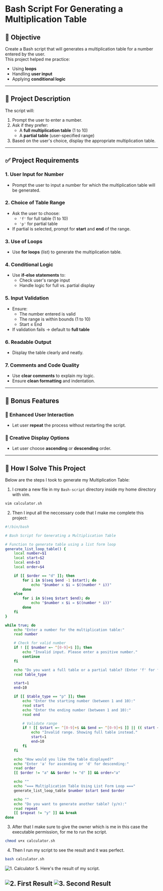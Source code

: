 # Bash Script For Generating a Multiplication Table


## 🎯 Objective
Create a Bash script that will generates a multiplication table for a number entered by the user.  
This project helped me practice:

- Using **loops**
- Handling **user input**
- Applying **conditional logic**

---

## 📄 Project Description

The script will:

1. Prompt the user to enter a number.
2. Ask if they prefer:
   - A **full multiplication table** (1 to 10)
   - A **partial table** (user-specified range)
3. Based on the user's choice, display the appropriate multiplication table.

---

## ✅ Project Requirements

### 1. User Input for Number
- Prompt the user to input a number for which the multiplication table will be generated.

### 2. Choice of Table Range
- Ask the user to choose:
  - `'f'` for full table (1 to 10)
  - `'p'` for partial table
- If partial is selected, prompt for **start** and **end** of the range.

### 3. Use of Loops
- Use **for loops** (list) to generate the multiplication table.

### 4. Conditional Logic
- Use **if-else statements** to:
  - Check user's range input
  - Handle logic for full vs. partial display

### 5. Input Validation
- Ensure:
  - The number entered is valid
  - The range is within bounds (1 to 10)
  - Start ≤ End
- If validation fails → default to **full table**

### 6. Readable Output
- Display the table clearly and neatly.

### 7. Comments and Code Quality
- Use **clear comments** to explain my logic.
- Ensure **clean formatting** and indentation.

---
## 🌟 Bonus Features

### 🔁 Enhanced User Interaction
- Let user **repeat** the process without restarting the script.

### 🎨 Creative Display Options
- Let user choose **ascending** or **descending** order.

---

## 🧩 How I Solve This Project
Below are the steps I took to generate my Multiplication Table:
1. I create a new file in my `Bash-script` directory inside my home directory with vim.
```bash
vim calculator.sh
```
2. Then I input all the neccessary code that I make me complete this project:
```bash
#!/bin/bash

# Bash Script for Generating a Multiplication Table

# Function to generate table using a list form loop
generate_list_loop_table() {
    local number=$1
    local start=$2
    local end=$3
    local order=$4

    if [[ $order == "d" ]]; then
        for i in $(seq $end -1 $start); do
            echo "$number x $i = $((number * i))"
        done
    else
        for i in $(seq $start $end); do
            echo "$number x $i = $((number * i))"
        done
    fi
}

while true; do
    echo "Enter a number for the multiplication table:"
    read number

    # Check for valid number
    if ! [[ $number =~ ^[0-9]+$ ]]; then
        echo "Invalid input. Please enter a positive number."
        continue
    fi

    echo "Do you want a full table or a partial table? (Enter 'f' for full, 'p' for partial):"
    read table_type

    start=1
    end=10

    if [[ $table_type == "p" ]]; then
        echo "Enter the starting number (between 1 and 10):"
        read start
        echo "Enter the ending number (between 1 and 10):"
        read end

        # Validate range
        if ! [[ $start =~ ^[0-9]+$ && $end =~ ^[0-9]+$ ]] || (( start < 1 || end > 10 || start > end )); then
            echo "Invalid range. Showing full table instead."
            start=1
            end=10
        fi
    fi

    echo "How would you like the table displayed?"
    echo "Enter 'a' for ascending or 'd' for descending:"
    read order
    [[ $order != "a" && $order != "d" ]] && order="a"

    echo ""
    echo "=== Multiplication Table Using List Form Loop ==="
    generate_list_loop_table $number $start $end $order

    echo ""
    echo "Do you want to generate another table? (y/n):"
    read repeat
    [[ $repeat != "y" ]] && break
done
```
3. After that I make sure to give the owner which is me in this case the executable permission, for me to run the script.
```bash
chmod u+x calculator.sh
```
4. Then I run my script to see the result and it was perfect.
```bash
bash calculator.sh
```
![1. Calculator](./IMG/1.%20Calculator.png)
5. Here's the result of my script.

![2. First Result](./IMG/2.%20First%20Result.png)
![3. Second Result](./IMG/3.%20Second%20Result.png)
---

